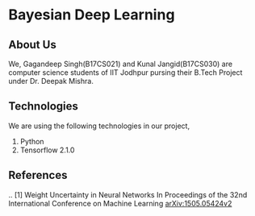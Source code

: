 Bayesian Deep Learning
======================

About Us
--------

We, Gagandeep Singh(B17CS021) and Kunal Jangid(B17CS030) are computer science students of IIT Jodhpur pursing their B.Tech Project under Dr. Deepak Mishra.

Technologies
------------

We are using the following technologies in our project,

1. Python
2. Tensorflow 2.1.0

References
----------

.. [1] Weight Uncertainty in Neural Networks
       In Proceedings of the 32nd International Conference on Machine Learning
       [arXiv:1505.05424v2](https://arxiv.org/abs/1505.05424v2)

